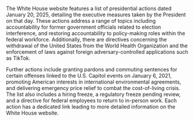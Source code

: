 The White House website features a list of presidential actions dated January 20, 2025, detailing the executive measures taken by the President on that day. These actions address a range of topics including accountability for former government officials related to election interference, and restoring accountability to policy-making roles within the federal workforce. Additionally, there are directives concerning the withdrawal of the United States from the World Health Organization and the enforcement of laws against foreign adversary-controlled applications such as TikTok. 

Further actions include granting pardons and commuting sentences for certain offenses linked to the U.S. Capitol events on January 6, 2021, promoting American interests in international environmental agreements, and delivering emergency price relief to combat the cost-of-living crisis. The list also includes a hiring freeze, a regulatory freeze pending review, and a directive for federal employees to return to in-person work. Each action has a dedicated link leading to more detailed information on the White House website.